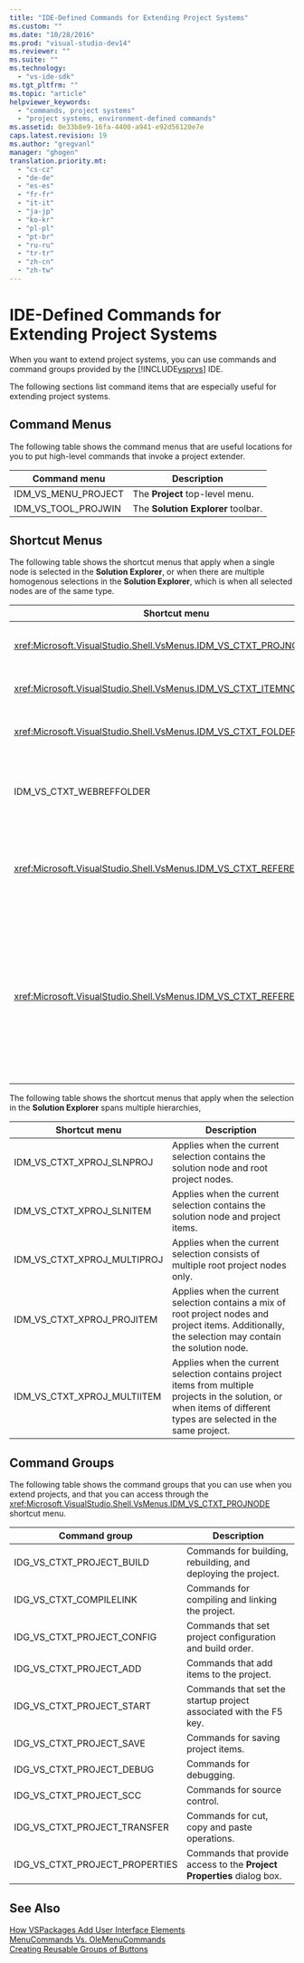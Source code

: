```yaml
---
title: "IDE-Defined Commands for Extending Project Systems"
ms.custom: ""
ms.date: "10/28/2016"
ms.prod: "visual-studio-dev14"
ms.reviewer: ""
ms.suite: ""
ms.technology: 
  - "vs-ide-sdk"
ms.tgt_pltfrm: ""
ms.topic: "article"
helpviewer_keywords: 
  - "commands, project systems"
  - "project systems, environment-defined commands"
ms.assetid: 0e33b8e9-16fa-4400-a941-e92d56120e7e
caps.latest.revision: 19
ms.author: "gregvanl"
manager: "ghogen"
translation.priority.mt: 
  - "cs-cz"
  - "de-de"
  - "es-es"
  - "fr-fr"
  - "it-it"
  - "ja-jp"
  - "ko-kr"
  - "pl-pl"
  - "pt-br"
  - "ru-ru"
  - "tr-tr"
  - "zh-cn"
  - "zh-tw"
---
```

# IDE-Defined Commands for Extending Project Systems
When you want to extend project systems, you can use commands and command groups provided by the [!INCLUDE[vsprvs](../../code-quality/includes/vsprvs_md.md)] IDE.  
  
 The following sections list command items that are especially useful for extending project systems.  
  
## Command Menus  
 The following table shows the command menus that are useful locations for you to put high-level commands that invoke a project extender.  
  
|Command menu|Description|  
|------------------|-----------------|  
|IDM_VS_MENU_PROJECT|The **Project** top-level menu.|  
|IDM_VS_TOOL_PROJWIN|The **Solution Explorer** toolbar.|  
  
## Shortcut Menus  
 The following table shows the shortcut menus that apply when a single node is selected in the **Solution Explorer**, or when there are multiple homogenous selections in the **Solution Explorer**, which is when all selected nodes are of the same type.  
  
|Shortcut menu|Description|  
|-------------------|-----------------|  
|<xref:Microsoft.VisualStudio.Shell.VsMenus.IDM_VS_CTXT_PROJNODE>|Applies when the project node is selected.|  
|<xref:Microsoft.VisualStudio.Shell.VsMenus.IDM_VS_CTXT_ITEMNODE>|Applies when a file is selected.|  
|<xref:Microsoft.VisualStudio.Shell.VsMenus.IDM_VS_CTXT_FOLDERNODE>|Applies when a folder is selected.|  
|IDM_VS_CTXT_WEBREFFOLDER|Applies when the Web Reference folder is selected.|  
|<xref:Microsoft.VisualStudio.Shell.VsMenus.IDM_VS_CTXT_REFERENCEROOT>|Applies when the references root node called "References" is selected.|  
|<xref:Microsoft.VisualStudio.Shell.VsMenus.IDM_VS_CTXT_REFERENCE>|Applies when reference nodes are selected; these include assembly, COM, and project references only. Does not include Web references.|  
  
 The following table shows the shortcut menus that apply when the selection in the **Solution Explorer** spans multiple hierarchies,  
  
|Shortcut menu|Description|  
|-------------------|-----------------|  
|IDM_VS_CTXT_XPROJ_SLNPROJ|Applies when the current selection contains the solution node and root project nodes.|  
|IDM_VS_CTXT_XPROJ_SLNITEM|Applies when the current selection contains the solution node and project items.|  
|IDM_VS_CTXT_XPROJ_MULTIPROJ|Applies when the current selection consists of multiple root project nodes only.|  
|IDM_VS_CTXT_XPROJ_PROJITEM|Applies when the current selection contains a mix of root project nodes and project items. Additionally, the selection may contain the solution node.|  
|IDM_VS_CTXT_XPROJ_MULTIITEM|Applies when the current selection contains project items from multiple projects in the solution, or when items of different types are selected in the same project.|  
  
## Command Groups  
 The following table shows the command groups that you can use when you extend projects, and that you can access through the <xref:Microsoft.VisualStudio.Shell.VsMenus.IDM_VS_CTXT_PROJNODE> shortcut menu.  
  
|Command group|Description|  
|-------------------|-----------------|  
|IDG_VS_CTXT_PROJECT_BUILD|Commands for building, rebuilding, and deploying the project.|  
|IDG_VS_CTXT_COMPILELINK|Commands for compiling and linking the project.|  
|IDG_VS_CTXT_PROJECT_CONFIG|Commands that set project configuration and build order.|  
|IDG_VS_CTXT_PROJECT_ADD|Commands that add items to the project.|  
|IDG_VS_CTXT_PROJECT_START|Commands that set the startup project associated with the F5 key.|  
|IDG_VS_CTXT_PROJECT_SAVE|Commands for saving project items.|  
|IDG_VS_CTXT_PROJECT_DEBUG|Commands for debugging.|  
|IDG_VS_CTXT_PROJECT_SCC|Commands for source control.|  
|IDG_VS_CTXT_PROJECT_TRANSFER|Commands for cut, copy and paste operations.|  
|IDG_VS_CTXT_PROJECT_PROPERTIES|Commands that provide access to the **Project Properties** dialog box.|  
  
## See Also  
 [How VSPackages Add User Interface Elements](../../extensibility/internals/how-vspackages-add-user-interface-elements.md)   
 [MenuCommands Vs. OleMenuCommands](../../misc/menucommands-vs-olemenucommands.md)   
 [Creating Reusable Groups of Buttons](../../extensibility/creating-reusable-groups-of-buttons.md)
